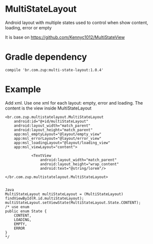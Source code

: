 # MultiStateLayout
Android layout with multiple states used to control when show content, loading, error or empty

It is base on https://github.com/Kennyc1012/MultiStateView

# Gradle dependency
    compile 'br.com.zup:multi-state-layout:1.0.4'

# Example
Add xml.
Use one xml for each layout: empty, error and loading.
The content is the view inside MultiStateLayout

    <br.com.zup.multistatelayout.MultiStateLayout
        android:id="@+id/multiStateLayout"
        android:layout_width="match_parent"
        android:layout_height="match_parent"
        app:msl_emptyLayout="@layout/empty_view"
        app:msl_errorLayout="@layout/error_view"
        app:msl_loadingLayout="@layout/loading_view"
        app:msl_viewLayout="content">
        
                <TextView
                    android:layout_width="match_parent"
                    android:layout_height="wrap_content"
                    android:text="@string/lorem"/>
              
    </br.com.zup.multistatelayout.MultiStateLayout>
    
    
    Java
    MultiStateLayout multiStateLayout = (MultiStateLayout) findViewById(R.id.multiStateLayout);
    multiStateLayout.setViewState(MultiStateLayout.State.CONTENT);
    /* use enum
    public enum State {
        CONTENT,
        LOADING,
        EMPTY,
        ERROR
    }
    */
